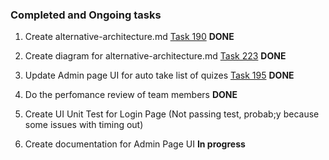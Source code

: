 ### Completed and Ongoing tasks

1. Create alternative-architecture.md [Task 190](https://github.com/MUN-COMP6905/project-eteam/issues/190) **DONE**

2. Create diagram for alternative-architecture.md [Task 223](https://github.com/MUN-COMP6905/project-eteam/pull/223) **DONE**

3. Update Admin page UI for auto take list of quizes [Task 195](https://github.com/MUN-COMP6905/project-eteam/pull/195) **DONE**

4. Do the perfomance review of team members **DONE**

5. Create UI Unit Test for Login Page (Not passing test, probab;y because some issues with timing out) 

6. Create documentation for Admin Page UI **In progress**
